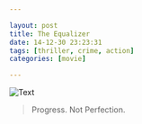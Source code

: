 ```yaml
---

layout: post
title: The Equalizer
date: 14-12-30 23:23:31
tags: [thriller, crime, action]
categories: [movie]

---
```


![Text]({{site.url}}/assets/blog_img/2014-12-30-the-equalizer/The.Equalizer.2%5B01_36_24%5D%5B20141230-230755-1%5D.PNG) 

> Progress. Not Perfection.